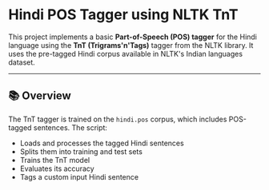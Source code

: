 # Hindi POS Tagger using NLTK TnT

This project implements a basic **Part-of-Speech (POS) tagger** for the Hindi language using the **TnT (Trigrams'n'Tags)** tagger from the NLTK library. It uses the pre-tagged Hindi corpus available in NLTK's Indian languages dataset.

---

## 📚 Overview

The TnT tagger is trained on the `hindi.pos` corpus, which includes POS-tagged sentences. The script:

- Loads and processes the tagged Hindi sentences
- Splits them into training and test sets
- Trains the TnT model
- Evaluates its accuracy
- Tags a custom input Hindi sentence

